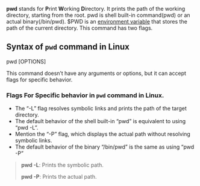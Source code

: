 **pwd** stands for **P**rint **W**orking **D**irectory. It prints the path of the working directory, starting from the root. pwd is shell built-in command(pwd) or an actual binary(/bin/pwd). $PWD is an [environment variable](https://www.geeksforgeeks.org/environment-variables-in-linux-unix/) that stores the path of the current directory. This command has two flags.

## Syntax of `pwd` command in Linux

pwd [OPTIONS]

This command doesn’t have any arguments or options, but it can accept flags for specific behavior. 

### Flags For Specific behavior in `pwd` command in Linux.

- The “-L” flag resolves symbolic links and prints the path of the target directory.
- The default behavior of the shell built-in “pwd” is equivalent to using “pwd -L”.
- Mention the “-P” flag, which displays the actual path without resolving symbolic links.
- The default behavior of the binary “/bin/pwd” is the same as using “pwd -P”

> **pwd -L**: Prints the symbolic path. 
> 
> **pwd -P**: Prints the actual path.
